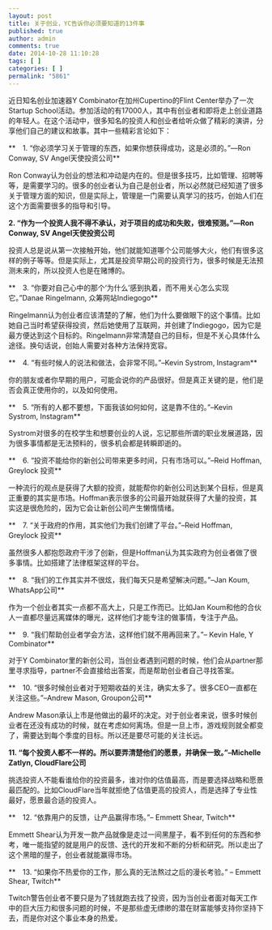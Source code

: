 ```yaml
---
layout: post
title: 关于创业，YC告诉你必须要知道的13件事
published: true
author: admin
comments: true
date: 2014-10-28 11:10:28
tags: [ ]
categories: [ ]
permalink: "5861"
---
```

近日知名创业加速器Y Combinator在加州Cupertino的Flint Center举办了一次Startup School活动。参加活动的有17000人，其中有创业者和即将走上创业道路的年轻人。在这个活动中，很多知名的投资人和创业者给听众做了精彩的演讲，分享他们自己的建议和故事。其中一些精彩言论如下：

**　1. “你必须学习关于管理的东西，如果你想获得成功，这是必须的。”—Ron Conway, SV Angel天使投资公司**

Ron Conway认为创业的想法和冲动是内在的。但是很多技巧，比如管理、招聘等等，是需要学习的。很多的创业者认为自己是创业者，所以必然就已经知道了很多关于管理方面的知识，但是实际上，管理是一门需要认真学习的技巧，创始人们在这个方面需要很多的指导和引导。

**2. “作为一个投资人我不得不承认，对于项目的成功和失败，很难预测。”—Ron Conway, SV Angel天使投资公司**

投资人总是说从第一次接触开始，他们就能知道哪个公司能够大火，他们有很多这样的例子等等。但是实际上，尤其是投资早期公司的投资行为，很多时候是无法预测未来的，所以投资人也是在赌博的。

**　3. “你要对自己心中的那个‘为什么’感到执着，而不用关心怎么实现它。”Danae Ringelmann, 众筹网站Indiegogo**

Ringelmann认为创业者应该清楚的了解，他们为什么要做眼下的这个事情。比如她自己当时希望获得投资，然后她使用了互联网，并创建了Indiegogo，因为它是最方便达到这个目标的。Ringelmann非常清楚自己的目标，但是不关心具体什么途径。换句话说，创始人需要对各种方法保持宽容。

**　4. “有些时候人的说法和做法，会非常不同。”–Kevin Systrom, Instagram**

你的朋友或者你早期的用户，可能会说你的产品很好。但是真正关键的是，他们是否会真正使用你的，以及如何使用。

**　5. “所有的人都不要想，下面我该如何如何，这是靠不住的。”–Kevin Systrom, Instagram**

Systrom对很多的在校学生和想要创业的人说，忘记那些所谓的职业发展道路，因为很多事情都是无法预料的，很多机会都是转瞬即逝的。

**　6. “投资不能给你的新创公司带来更多时间，只有市场可以。”–Reid Hoffman, Greylock 投资**

一种流行的观点是获得了大额的投资，就能帮你的新创公司达到某个目标，但是真正重要的其实是市场。Hoffman表示很多的公司最开始就获得了大量的投资，其实这是很危险的，因为它会让新创公司产生懒惰情绪。

**　7. “关于政府的作用，其实他们为我们创建了平台。”–Reid Hoffman, Greylock 投资**

虽然很多人都抱怨政府干涉了创新，但是Hoffman认为其实政府为创业者做了很多事情。比如搭建了法律框架这样的平台。

**　8. “我们的工作其实并不很炫，我们每天只是希望解决问题。”–Jan Koum, WhatsApp公司**

作为一个创业者其实一点都不高大上，只是工作而已。比如Jan Koum和他的合伙人一直都尽量远离媒体的曝光，这样他们才能专注的做事情，专注于产品。

**　9. “我们帮助创业者学会方法，这样他们就不用再回来了。”– Kevin Hale, Y Combinator**

对于Y Combinator里的新创公司，当创业者遇到问题的时候，他们会从partner那里寻求指导，partner不会直接给出答案，而是帮助创业者自己寻找答案。

**　10. “很多时候创业者对于短期收益的关注，确实太多了。很多CEO一直都在关注这些。”–Andrew Mason, Groupon公司**

Andrew Mason承认上市是他做出的最坏的决定。对于创业者来说，很多时候创业者在还没有成功的时候，就在考虑如何离场。但是一旦上市，游戏规则就全都变了，需要达到每个季度的目标。所以还是要尽可能的关注长远。

**11. “每个投资人都不一样的。所以要弄清楚他们的愿景，并确保一致。”–Michelle Zatlyn, CloudFlare公司**

挑选投资人不能看谁给你的投资最多，谁对你的估值最高，而是要选择战略和愿景最匹配的。比如CloudFlare当年就拒绝了估值更高的投资人，而是选择了专业性最好，愿景最合适的投资人。

**　12. “依靠用户的反馈，让产品赢得市场。”– Emmett Shear, Twitch**

Emmett Shear认为开发一款产品就像是走过一间黑屋子，看不到任何的东西和参考，唯一能指望的就是用户的反馈、迭代的开发和不断的分析和研究。所以走出了这个黑暗的屋子，创业者就能赢得市场。

**　13. “如果你不热爱你的工作，那么真的无法熬过之后的漫长考验。” – Emmett Shear, Twitch**

Twitch警告创业者不要只是为了钱就跑去找了投资，因为当创业者面对每天工作中的巨大压力和很多问题的时候，不是那些虚无缥缈的潜在财富能够支持你坚持下去，而是你对这个事业本身的热爱。